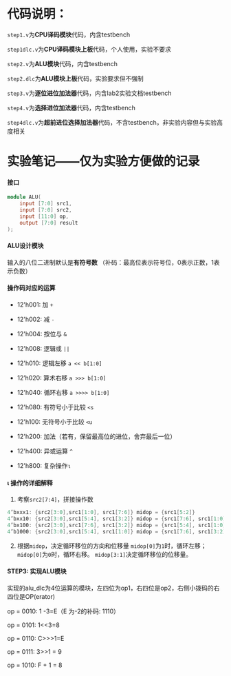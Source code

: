 # 代码说明：

`step1.v`为**CPU译码模块**代码，内含testbench

`step1dlc.v`为**CPU译码模块上板**代码，个人使用，实验不要求

`step2.v`为**ALU模块**代码，内含testbench

`step2.dlc`为**ALU模块上板**代码，实验要求但不强制

`step3.v`为**逐位进位加法器**代码，内含lab2实验文档testbench

`step4.v`为**选择进位加法器**代码，内含testbench

`step4dlc.v`为**超前进位选择加法器**代码，不含testbench，非实验内容但与实验高度相关



# 实验笔记——仅为实验方便做的记录

#### 接口

```verilog
module ALU(
    input [7:0] src1,
    input [7:0] src2,
    input [11:0] op,
    output [7:0] result
);
```

#### ALU设计模块
输入的八位二进制默认是**有符号数**
（补码：最高位表示符号位，0表示正数，1表示负数）

#### 操作码对应的运算
- 12'h001: 加 `+`
- 12'h002: 减 `-`
- 12'h004: 按位与 `&`
- 12'h008: 逻辑或 `||`
- 12'h010: 逻辑左移 `a << b[1:0]`
- 12’h020: 算术右移 `a >>> b[1:0]`
- 12'h040: 循环右移 `a >>>> b[1:0]`


- 12'h080: 有符号小于比较 `<s`
- 12'h100: 无符号小于比较 `<u`
- 12'h200: 加法（若有，保留最高位的进位，舍弃最后一位）
- 12'h400: 异或运算 `^`
- 12'h800: 复杂操作`ι`

#### ι 操作的详细解释
1. 考察`src2[7:4]`，拼接操作数
```verilog
4’bxxx1: {src2[3:0],src1[1:0], src1[7:6]} midop = {src1[5:2]}
4’bxx10: {src2[3:0],src1[5:4], src1[3:2]} midop = {src1[7:6], src1[1:0]}
4’bx100: {src2[3:0],src1[7:6], src1[3:2]} midop = {src1[5:4], src1[1:0]}
4’b1000: {src2[3:0],src1[5:4], src1[1:0]} midop = {src1[7:6], src1[3:2]}
```
2. 根据`midop`，决定循环移位的方向和位移量
`midop[0]`为`1`时，循环左移；`midop[0]`为`0`时，循环右移。
`midop[3:1]`决定循环移位的位移量。



#### STEP3: 实现ALU模块

实现的alu_dlc为4位运算的模块，左四位为op1，右四位是op2，右侧小拨码的右四位是OP(erator)

op = 0010:  1 -3=E（E 为-2的补码: 1110）

op = 0101:  1<<3=8

op = 0110:  C>>>1=E

op = 0111:  3>>1 = 9

op = 1010:  F + 1 = 8

